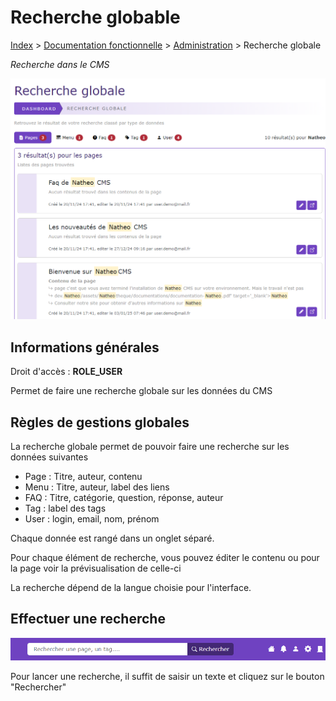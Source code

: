 # Recherche globable

[Index](../../../../index.md) > [Documentation fonctionnelle](../../index.md) > [Administration](../index.md) > Recherche globale

*Recherche dans le CMS*

![recherche_globale](../files/recherche_globale/recherche_globale.png)

## Informations générales
Droit d'accès : **ROLE_USER**

Permet de faire une recherche globale sur les données du CMS

## Règles de gestions globales
La recherche globale permet de pouvoir faire une recherche sur les données suivantes
* Page : Titre, auteur, contenu
* Menu : Titre, auteur, label des liens
* FAQ : Titre, catégorie, question, réponse, auteur
* Tag : label des tags
* User : login, email, nom, prénom

Chaque donnée est rangé dans un onglet séparé.

Pour chaque élément de recherche, vous pouvez éditer le contenu ou pour la page voir la prévisualisation de celle-ci

La recherche dépend de la langue choisie pour l'interface.

## Effectuer une recherche
![input_search](../files/recherche_globale/input_recherche.png)

Pour lancer une recherche, il suffit de saisir un texte et cliquez sur le bouton "Rechercher"

